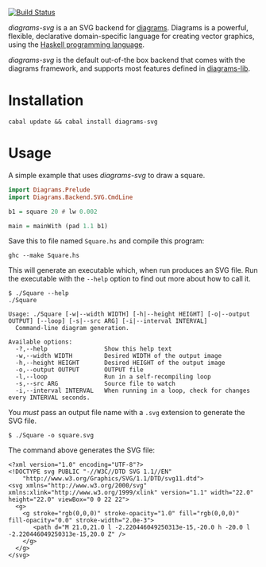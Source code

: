 [![Build Status](https://secure.travis-ci.org/diagrams/diagrams-svg.png)](http://travis-ci.org/diagrams/diagrams-svg)

_diagrams-svg_ is a an SVG backend for [diagrams]. Diagrams is a powerful,
flexible, declarative domain-specific language for creating vector graphics,
using the [Haskell programming language][haskell].

[diagrams]: http://projects.haskell.org/diagrams/
[haskell]: http://www.haskell.org/haskellwiki/Haskell

_diagrams-svg_ is the default out-of-the box backend that comes with
the diagrams framework, and supports most features defined in [diagrams-lib].

[diagrams-lib]: http://hackage.haskell.org/package/diagrams%2Dlib

# Installation

```
cabal update && cabal install diagrams-svg
```

# Usage

A simple example that uses _diagrams-svg_ to draw a square.

```haskell
import Diagrams.Prelude
import Diagrams.Backend.SVG.CmdLine

b1 = square 20 # lw 0.002

main = mainWith (pad 1.1 b1)
```

Save this to file named `Square.hs` and compile this program:

```
ghc --make Square.hs
```

This will generate an executable which, when run produces an SVG file. Run the
executable with the `--help` option to find out more about how to call it.

```
$ ./Square --help
./Square

Usage: ./Square [-w|--width WIDTH] [-h|--height HEIGHT] [-o|--output OUTPUT] [--loop] [-s|--src ARG] [-i|--interval INTERVAL]
  Command-line diagram generation.

Available options:
  -?,--help                Show this help text
  -w,--width WIDTH         Desired WIDTH of the output image
  -h,--height HEIGHT       Desired HEIGHT of the output image
  -o,--output OUTPUT       OUTPUT file
  -l,--loop                Run in a self-recompiling loop
  -s,--src ARG             Source file to watch
  -i,--interval INTERVAL   When running in a loop, check for changes every INTERVAL seconds.
```

You _must_ pass an output file name with a `.svg` extension to generate the SVG
file.

```
$ ./Square -o square.svg
```

The command above generates the SVG file:

```
<?xml version="1.0" encoding="UTF-8"?>
<!DOCTYPE svg PUBLIC "-//W3C//DTD SVG 1.1//EN"
    "http://www.w3.org/Graphics/SVG/1.1/DTD/svg11.dtd">
<svg xmlns="http://www.w3.org/2000/svg" xmlns:xlink="http://www.w3.org/1999/xlink" version="1.1" width="22.0" height="22.0" viewBox="0 0 22 22">
  <g>
    <g stroke="rgb(0,0,0)" stroke-opacity="1.0" fill="rgb(0,0,0)" fill-opacity="0.0" stroke-width="2.0e-3">
       <path d="M 21.0,21.0 l -2.220446049250313e-15,-20.0 h -20.0 l -2.220446049250313e-15,20.0 Z" />
    </g>
  </g>
</svg>
```
